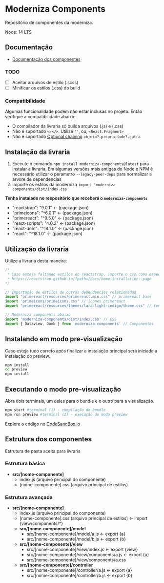 # Moderniza Components

Repositório de componentes da moderniza.

Node: 14 LTS

## Documentação

- [Documentação dos componentes](/docs/index.md)

### TODO

- [ ] Aceitar arquivos de estilo (.scss)
- [ ] Minificar os estilos (.css) do build

### Compatibilidade

Algumas funcionalidade podem não estar inclusas no projeto. Então verifique a compatibilidade abaixo:

- O compilador da livraria só builda arquivos (.js) e (.css)
- Não é suportado `<></>`. Utilize `''`, ou, `<React.Fragment>`
- Não é suportado [Optional chaining](https://developer.mozilla.org/en-US/docs/Web/JavaScript/Reference/Operators/Optional_chaining) `objeto?.propriedade?.outra`

## Instalação da livraria

1. Execute o comando ```npm install moderniza-components@latest``` para instalar a livraria. Em algumas versões mais antigas do Node e NPM é necessário utilizar o parametro `--legacy-peer-deps` para normalizar a arvore de dependencias
2. Importe os estilos da moderniza `import 'moderniza-components/dist/index.css'`

**Tenha instalado no respositório que receberá o `moderniza-components`**

- "reactstrap": "9.0.1" <- (package.json)
- "primeicons": "^6.0.1" <- (package.json)
- "primereact": "^9.5.0" <- (package.json)
- "react-scripts": "4.0.2" <- (package.json)
- "react-dom": "^18.1.0" <- (package.json)
- "react": "^18.1.0" <- (package.json)

## Utilização da livraria

Utilize a livraria desta maneira:

```js
/*
 * Caso esteja faltando estilos do reactstrap, importe o css como especificado em:
 * https://reactstrap.github.io/?path=/docs/home-installation--page
*/

// Importação de estilos de outras dependencias relacionadas
import "primereact/resources/primereact.min.css" // primereact base
import 'primeicons/primeicons.css' // icones primereact
import "primereact/resources/themes/lara-light-indigo/theme.css" // tema prime react

// Moderniza components abaixo
import 'moderniza-components/dist/index.css' // CSS
import { Dataview, Dumb } from 'moderniza-components' // Componentes
```

## Instalando em modo pre-visualização

Caso esteja tudo correto após finalizar a instalação principal será iniciada a instalação do preview.

```bash
npm install
cd preview
npm install
```

## Executando o modo pre-visualização

Abra dois terminais, um deles para o bundle e o outro para a visualização.

```bash
npm start #terminal (1) - compilação do bundle
npm run preview #terminal (2) - execução do modo preview
```

Explore o código no [CodeSandBox.io]([aaa](https://codesandbox.io/p/github/lucas-neitzke-moderniza/moderniza-components/main?layout=%257B%2522sidebarPanel%2522%253A%2522EXPLORER%2522%252C%2522rootPanelGroup%2522%253A%257B%2522direction%2522%253A%2522horizontal%2522%252C%2522contentType%2522%253A%2522UNKNOWN%2522%252C%2522type%2522%253A%2522PANEL_GROUP%2522%252C%2522id%2522%253A%2522ROOT_LAYOUT%2522%252C%2522panels%2522%253A%255B%257B%2522type%2522%253A%2522PANEL_GROUP%2522%252C%2522contentType%2522%253A%2522UNKNOWN%2522%252C%2522direction%2522%253A%2522vertical%2522%252C%2522id%2522%253A%2522clkidato0024l356pwrq1ulco%2522%252C%2522sizes%2522%253A%255B70%252C30%255D%252C%2522panels%2522%253A%255B%257B%2522type%2522%253A%2522PANEL_GROUP%2522%252C%2522contentType%2522%253A%2522EDITOR%2522%252C%2522direction%2522%253A%2522horizontal%2522%252C%2522id%2522%253A%2522EDITOR%2522%252C%2522panels%2522%253A%255B%257B%2522type%2522%253A%2522PANEL%2522%252C%2522contentType%2522%253A%2522EDITOR%2522%252C%2522id%2522%253A%2522clkidato0024i356pl0zifcqc%2522%257D%255D%252C%2522sizes%2522%253A%255B100%255D%257D%252C%257B%2522type%2522%253A%2522PANEL_GROUP%2522%252C%2522contentType%2522%253A%2522SHELLS%2522%252C%2522direction%2522%253A%2522horizontal%2522%252C%2522id%2522%253A%2522SHELLS%2522%252C%2522panels%2522%253A%255B%257B%2522type%2522%253A%2522PANEL%2522%252C%2522contentType%2522%253A%2522SHELLS%2522%252C%2522id%2522%253A%2522clkidato0024k356p5gwnv6mx%2522%257D%255D%252C%2522sizes%2522%253A%255B100%255D%257D%255D%257D%252C%257B%2522type%2522%253A%2522PANEL_GROUP%2522%252C%2522contentType%2522%253A%2522DEVTOOLS%2522%252C%2522direction%2522%253A%2522vertical%2522%252C%2522id%2522%253A%2522DEVTOOLS%2522%252C%2522panels%2522%253A%255B%257B%2522type%2522%253A%2522PANEL%2522%252C%2522contentType%2522%253A%2522DEVTOOLS%2522%252C%2522id%2522%253A%2522clkidato0024j356ph8zew1nb%2522%257D%255D%257D%255D%252C%2522sizes%2522%253A%255B50%252C50%255D%257D%252C%2522tabbedPanels%2522%253A%257B%2522clkidato0024i356pl0zifcqc%2522%253A%257B%2522id%2522%253A%2522clkidato0024i356pl0zifcqc%2522%252C%2522activeTabId%2522%253A%2522clkidhfxb02eq356ppqyv9klx%2522%252C%2522tabs%2522%253A%255B%257B%2522id%2522%253A%2522clkic3okg000b356p0g2ity74%2522%252C%2522mode%2522%253A%2522permanent%2522%252C%2522type%2522%253A%2522FILE%2522%252C%2522filepath%2522%253A%2522%252FREADME.md%2522%257D%252C%257B%2522type%2522%253A%2522FILE%2522%252C%2522filepath%2522%253A%2522%252Fpreview%252Fpackage.json%2522%252C%2522id%2522%253A%2522clkidhfxb02eq356ppqyv9klx%2522%252C%2522mode%2522%253A%2522temporary%2522%257D%255D%257D%252C%2522clkidato0024j356ph8zew1nb%2522%253A%257B%2522tabs%2522%253A%255B%255D%252C%2522id%2522%253A%2522clkidato0024j356ph8zew1nb%2522%257D%252C%2522clkidato0024k356p5gwnv6mx%2522%253A%257B%2522tabs%2522%253A%255B%257B%2522id%2522%253A%2522clkidapvn023g356pkbaphcmu%2522%252C%2522mode%2522%253A%2522permanent%2522%252C%2522type%2522%253A%2522TERMINAL%2522%252C%2522shellId%2522%253A%2522clkidatpu002rhherbdh24u84%2522%257D%255D%252C%2522id%2522%253A%2522clkidato0024k356p5gwnv6mx%2522%252C%2522activeTabId%2522%253A%2522clkidapvn023g356pkbaphcmu%2522%257D%257D%252C%2522showDevtools%2522%253Atrue%252C%2522showShells%2522%253Atrue%252C%2522showSidebar%2522%253Atrue%252C%2522sidebarPanelSize%2522%253A15%257D))

## Estrutura dos componentes

Estrutura de pasta aceita para livraria

### Estrutura básica

- **src/[nome-componente]**
  - index.js (arquivo principal do componente)
  - [nome-componente].css (arquivo principal de estilos)

### Estrutura avançada

- **src/[nome-componente]**
  - index.js (arquivo principal do componente)
  - [nome-componente].css (arquivo principal de estilos) <- import {view/components/*}
  - **src/[nome-componente]/model**
    - src/[nome-componente]/model/a.js <- export {a}
    - src/[nome-componente]/model/b.js <- export {b}
  - **src/[nome-componente]/view**
    - src/[nome-componente]/view/index.js <- export {view}
    - src/[nome-componente]/view/components/a.js <- export {a}
    - src/[nome-componente]/view/components/a.css
  - **src/[nome-componente]/controller**
    - src/[nome-componente]/controller/a.js <- export {a}
    - src/[nome-componente]/controller/b.js <- export {b}
